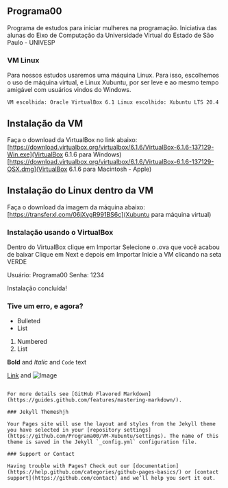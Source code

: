 ## Programa00

Programa de estudos para iniciar mulheres na programação.
Iniciativa das alunas do Eixo de Computação da Universidade Virtual do Estado de São Paulo - UNIVESP

### VM Linux

Para nossos estudos usaremos uma máquina Linux.
Para isso, escolhemos o uso de máquina virtual, e Linux Xubuntu, por ser leve e ao mesmo tempo amigável
com usuários vindos do Windows.

`
VM escolhida: Oracle VirtualBox 6.1
Linux escolhido: Xubuntu LTS 20.4 `


## Instalação da VM

Faça o download da VirtualBox no link abaixo:
[https://download.virtualbox.org/virtualbox/6.1.6/VirtualBox-6.1.6-137129-Win.exe](VirtualBox 6.1.6 para Windows)
[https://download.virtualbox.org/virtualbox/6.1.6/VirtualBox-6.1.6-137129-OSX.dmg](VirtualBox 6.1.6 para Macintosh - Apple)

## Instalação do Linux dentro da VM

Faça o download da imagem da máquina abaixo:
[https://transferxl.com/06jXygR991BS6c](Xubuntu para máquina virtual)

### Instalação usando o VirtualBox

Dentro do VirtualBox clique em Importar
Selecione o .ova que você acabou de baixar
Clique em Next e depois em Importar
Inicie a VM clicando na seta VERDE

Usuário: Programa00
Senha: 1234

Instalação concluída!

### Tive um erro, e agora?


- Bulleted
- List

1. Numbered
2. List

**Bold** and _Italic_ and `Code` text

[Link](url) and ![Image](src)
```

For more details see [GitHub Flavored Markdown](https://guides.github.com/features/mastering-markdown/).

### Jekyll Themeshjh

Your Pages site will use the layout and styles from the Jekyll theme you have selected in your [repository settings](https://github.com/Programa00/VM-Xubuntu/settings). The name of this theme is saved in the Jekyll `_config.yml` configuration file.

### Support or Contact

Having trouble with Pages? Check out our [documentation](https://help.github.com/categories/github-pages-basics/) or [contact support](https://github.com/contact) and we’ll help you sort it out.
